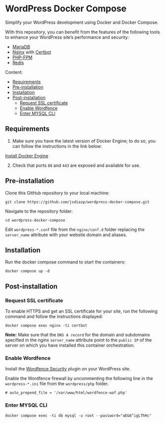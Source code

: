 # WordPress Docker Compose

Simplify your WordPress development using Docker and Docker Compose.

With this repository, you can benefit from the features of the following tools to enhance your WordPress site’s performance and security:

- [MariaDB](https://hub.docker.com/_/mariadb/)
- [Nginx](https://hub.docker.com/_/nginx/) with [Certbot](https://certbot.eff.org/)
- [PHP-FPM](https://www.php.net/manual/en/install.fpm.php)
- [Redis](https://hub.docker.com/_/redis/)

Content:

- [Requirements](#requirements)
- [Pre-installation](#pre-installation)
- [Installation](#installation)
- [Post-installation](#post-installation)
  - [Request SSL certificate](#request-ssl-certificate)
  - [Enable Wordfence](#enable-wordfence)
  - [Enter MYSQL CLI](#enter-mysql-cli)

## Requirements

1. Make sure you have the latest version of Docker Engine; to do so, you can follow the instructions in the link below:

[Install Docker Engine](https://docs.docker.com/engine/install/)

2. Check that ports `80` and `443` are exposed and available for use.

## Pre-installation

Clone this GitHub repository to your local machine:
```shell
git clone https://github.com/jsdiazp/wordpress-docker-compose.git
```

Navigate to the repository folder:
```shell
cd wordpress-docker-compose
```

Edit `wordpress-*.conf` file from the `nginx/conf.d` folder replacing the `server_name` attribute with your website domain and aliases.

## Installation

Run the docker compose command to start the containers:
```shell
docker compose up -d
```

## Post-installation

### Request SSL certificate

To enable HTTPS and get an SSL certificate for your site, run the following command and follow the instructions displayed:
 ```shell
docker compose exec nginx -ti certbot
```

**Note:** Make sure that the `DNS A record` for the domain and subdomains specified in the nginx `server_name` attribute point to the `public IP` of the server on which you have installed this container orchestration.

### Enable Wordfence

Install the [Wordfence Security](https://wordpress.org/plugins/wordfence/) plugin on your WordPress site.

Enable the Wordfence firewall by uncommenting the following line in the `wordpress-*.ini` file from the `wordpress/php` folder. 
```nginx
# auto_prepend_file = '/var/www/html/wordfence-waf.php'
```

### Enter MYSQL CLI

```shell
docker compose exec -ti db mysql -u root --password="aE&6^igLThHc"
```